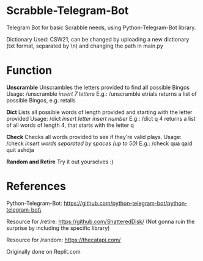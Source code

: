 # Scrabble-Telegram-Bot
 Telegram Bot for basic Scrabble needs, using Python-Telegram-Bot library.
 
 Dictionary Used: CSW21, can be changed by uploading a new dictionary (txt format, separated by \n) and changing the path in main.py
 
 
# Function

 **Unscramble**
 Unscrambles the letters provided to find all possible Bingos
 Usage: /unscramble *insert 7 letters*
 E.g.: /unscramble etrials returns a list of possible Bingos, e.g. retails
 
 
 **Dict**
 Lists all possible words of length provided and starting with the letter provided
 Usage: /dict *insert letter* *insert number*
 E.g.: /dict q 4 returns a list of all words of length 4, that starts with the letter q
 
 
 **Check**
 Checks all words provided to see if they're valid plays.
 Usage: /check *insert words separated by spaces (up to 50)*
 E.g.: /check qua qaid quit ashdja

 
 **Random and Retire**
 Try it out yourselves :)


# References
Python-Telegram-Bot: https://github.com/python-telegram-bot/python-telegram-bot\

Resource for /retire: https://github.com/ShatteredDisk/ (Not gonna ruin the surprise by including the specific library)

Resource for /random: https://thecatapi.com/

Originally done on Replit.com
